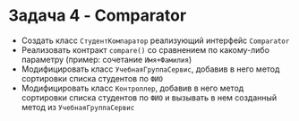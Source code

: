 # Задача 4 - Comparator
* Создать класс `СтудентКомпаратор` реализующий интерфейс `Comparator`
* Реализовать контракт `compare()` со сравнением по какому-либо параметру 
(пример: сочетание `Имя+Фамилия`)
* Модифицировать класс `УчебнаяГруппаСервис`, добавив в него метод сортировки 
списка студентов по `ФИО`
* Модифицировать класс `Контроллер`, добавив в него метод сортировки списка 
студентов по `ФИО` и вызывать в нем созданный метод из `УчебнаяГруппаСервис`